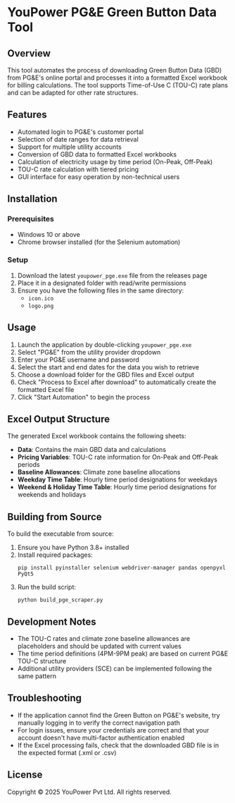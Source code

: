 # YouPower PG&E Green Button Data Tool

## Overview

This tool automates the process of downloading Green Button Data (GBD) from PG&E's online portal and processes it into a formatted Excel workbook for billing calculations. The tool supports Time-of-Use C (TOU-C) rate plans and can be adapted for other rate structures.

## Features

- Automated login to PG&E's customer portal
- Selection of date ranges for data retrieval
- Support for multiple utility accounts
- Conversion of GBD data to formatted Excel workbooks
- Calculation of electricity usage by time period (On-Peak, Off-Peak)
- TOU-C rate calculation with tiered pricing
- GUI interface for easy operation by non-technical users

## Installation

### Prerequisites

- Windows 10 or above
- Chrome browser installed (for the Selenium automation)

### Setup

1. Download the latest `youpower_pge.exe` file from the releases page
2. Place it in a designated folder with read/write permissions
3. Ensure you have the following files in the same directory:
   - `icon.ico`
   - `logo.png`

## Usage

1. Launch the application by double-clicking `youpower_pge.exe`
2. Select "PG&E" from the utility provider dropdown
3. Enter your PG&E username and password
4. Select the start and end dates for the data you wish to retrieve
5. Choose a download folder for the GBD files and Excel output
6. Check "Process to Excel after download" to automatically create the formatted Excel file
7. Click "Start Automation" to begin the process

## Excel Output Structure

The generated Excel workbook contains the following sheets:

- **Data**: Contains the main GBD data and calculations
- **Pricing Variables**: TOU-C rate information for On-Peak and Off-Peak periods
- **Baseline Allowances**: Climate zone baseline allocations
- **Weekday Time Table**: Hourly time period designations for weekdays
- **Weekend & Holiday Time Table**: Hourly time period designations for weekends and holidays

## Building from Source

To build the executable from source:

1. Ensure you have Python 3.8+ installed
2. Install required packages:
   ```
   pip install pyinstaller selenium webdriver-manager pandas openpyxl PyQt5
   ```
3. Run the build script:
   ```
   python build_pge_scraper.py
   ```

## Development Notes

- The TOU-C rates and climate zone baseline allowances are placeholders and should be updated with current values
- The time period definitions (4PM-9PM peak) are based on current PG&E TOU-C structure
- Additional utility providers (SCE) can be implemented following the same pattern

## Troubleshooting

- If the application cannot find the Green Button on PG&E's website, try manually logging in to verify the correct navigation path
- For login issues, ensure your credentials are correct and that your account doesn't have multi-factor authentication enabled
- If the Excel processing fails, check that the downloaded GBD file is in the expected format (.xml or .csv)

## License

Copyright © 2025 YouPower Pvt Ltd. All rights reserved.
